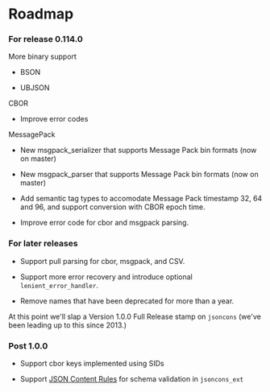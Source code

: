 # Roadmap

### For release 0.114.0

More binary support

- BSON

- UBJSON

CBOR

- Improve error codes

MessagePack 

- New msgpack_serializer that supports Message Pack bin formats 
  (now on master)

- New msgpack_parser that supports Message Pack bin formats 
  (now on master)

- Add semantic tag types to accomodate Message Pack timestamp 32,
  64 and 96, and support conversion with CBOR epoch time.

- Improve error code for cbor and msgpack parsing.

### For later releases

- Support pull parsing for cbor, msgpack, and CSV.

- Support more error recovery and introduce optional `lenient_error_handler`.

- Remove names that have been deprecated for more than a year.

At this point we'll slap a Version 1.0.0 Full Release stamp on `jsoncons`
(we've been leading up to this since 2013.)

### Post 1.0.0

- Support cbor keys implemented using SIDs

- Support [JSON Content Rules](https://datatracker.ietf.org/doc/draft-newton-json-content-rules/) for schema validation in `jsoncons_ext`

